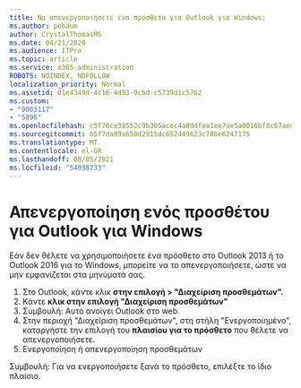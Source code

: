 ```yaml
---
title: Να απενεργοποιήσετε ένα πρόσθετο για Outlook για Windows;
ms.author: pebaum
author: CrystalThomasMS
ms.date: 04/21/2020
ms.audience: ITPro
ms.topic: article
ms.service: o365-administration
ROBOTS: NOINDEX, NOFOLLOW
localization_priority: Normal
ms.assetid: 01e4349d-4c16-4d93-9cbd-c5739d1c5762
ms.custom:
- "9003117"
- "5896"
ms.openlocfilehash: c5f76ce38552c9b305acec4a8ddfea1ee7ae5a0016bf8c67aed1d7e7c2c3449b
ms.sourcegitcommit: b5f7da89a650d2915dc652449623c78be6247175
ms.translationtype: MT
ms.contentlocale: el-GR
ms.lasthandoff: 08/05/2021
ms.locfileid: "54038733"
---
```

# <a name="turn-an-add-in-off-for-outlook-for-windows"></a>Απενεργοποίηση ενός προσθέτου για Outlook για Windows

Εάν δεν θέλετε να χρησιμοποιήσετε ένα πρόσθετο στο Outlook 2013 ή το Outlook 2016 για το Windows, μπορείτε να το απενεργοποιήσετε, ώστε να μην εμφανίζεται στα μηνύματά σας.  

1. Στο Outlook, κάντε κλικ **στην επιλογή > "Διαχείριση προσθεμάτων".**
2. Κάντε  **κλικ στην επιλογή "Διαχείριση προσθεμάτων"**
3. Συμβουλή: Αυτό ανοίγει Outlook στο web.
4. Στην περιοχή "Διαχείριση προσθεμάτων", στη στήλη "Ενεργοποιημένο", καταργήστε την επιλογή του **πλαισίου για το πρόσθετο**  που θέλετε να απενεργοποιήσετε.
5. Ενεργοποίηση ή απενεργοποίηση προσθεμάτων

Συμβουλή: Για να ενεργοποιήσετε ξανά το πρόσθετο, επιλέξτε το ίδιο πλαίσιο.
